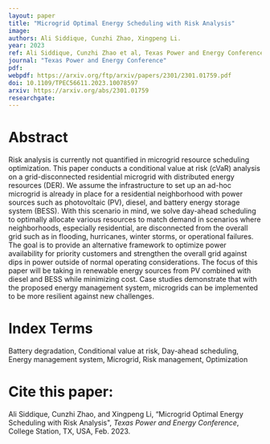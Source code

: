 ```yaml
---
layout: paper
title: "Microgrid Optimal Energy Scheduling with Risk Analysis"
image: 
authors: Ali Siddique, Cunzhi Zhao, Xingpeng Li.
year: 2023
ref: Ali Siddique, Cunzhi Zhao et al, Texas Power and Energy Conference, 2023. 
journal: "Texas Power and Energy Conference"
pdf: 
webpdf: https://arxiv.org/ftp/arxiv/papers/2301/2301.01759.pdf
doi: 10.1109/TPEC56611.2023.10078597
arxiv: https://arxiv.org/abs/2301.01759
researchgate: 
---
```


# Abstract
Risk analysis is currently not quantified in microgrid resource scheduling optimization. This paper conducts a conditional value at risk (cVaR) analysis on a grid-disconnected residential microgrid with distributed energy resources (DER). We assume the infrastructure to set up an ad-hoc microgrid is already in place for a residential neighborhood with power sources such as photovoltaic (PV), diesel, and battery energy storage system (BESS). With this scenario in mind, we solve day-ahead scheduling to optimally allocate various resources to match demand in scenarios where neighborhoods, especially residential, are disconnected from the overall grid such as in flooding, hurricanes, winter storms, or operational failures. The goal is to provide an alternative framework to optimize power availability for priority customers and strengthen the overall grid against dips in power outside of normal operating considerations. The focus of this paper will be taking in renewable energy sources from PV combined with diesel and BESS while minimizing cost. Case studies demonstrate that with the proposed energy management system, microgrids can be implemented to be more resilient against new challenges.

# Index Terms
Battery degradation, Conditional value at risk, Day-ahead scheduling, Energy management system, Microgrid, Risk management, Optimization

# Cite this paper:
 Ali Siddique, Cunzhi Zhao, and Xingpeng Li, “Microgrid Optimal Energy Scheduling with Risk Analysis", *Texas Power and Energy Conference*, College Station, TX, USA, Feb. 2023.